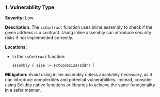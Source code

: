 ### 1. **Vulnerability Type**

**Severity:**
Low

**Description:**
The `isContract` function uses inline assembly to check if the given address is a contract. Using inline assembly can introduce security risks if not implemented correctly.

**Locations:**

- In the `isContract` function:
  ```solidity
  assembly { size := extcodesize(addr) }
  ```

**Mitigation:**
Avoid using inline assembly unless absolutely necessary, as it can introduce complexities and potential vulnerabilities. Instead, consider using Solidity native functions or libraries to achieve the same functionality in a safer manner.